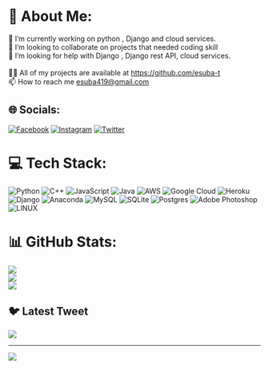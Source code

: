 # 💫 About Me:
🔭 I’m currently working on python , Django and cloud services.<br>👯 I’m looking to collaborate on projects that needed coding skill<br>🤝 I’m looking for help with Django , Django rest API, cloud services.<br><br>👨‍💻 All of my projects are available at https://github.com/esuba-t<br>📫 How to reach me esuba419@gmail.com


## 🌐 Socials:
[![Facebook](https://img.shields.io/badge/Facebook-%231877F2.svg?logo=Facebook&logoColor=white)](https://facebook.com/https://facebook.com/esubalew.teshager.39) [![Instagram](https://img.shields.io/badge/Instagram-%23E4405F.svg?logo=Instagram&logoColor=white)](https://instagram.com/esuba.t) [![Twitter](https://img.shields.io/badge/Twitter-%231DA1F2.svg?logo=Twitter&logoColor=white)](https://twitter.com/https://twitter.com/esuba_te) 

# 💻 Tech Stack:
![Python](https://img.shields.io/badge/python-3670A0?style=for-the-badge&logo=python&logoColor=ffdd54) ![C++](https://img.shields.io/badge/c++-%2300599C.svg?style=for-the-badge&logo=c%2B%2B&logoColor=white) ![JavaScript](https://img.shields.io/badge/javascript-%23323330.svg?style=for-the-badge&logo=javascript&logoColor=%23F7DF1E) ![Java](https://img.shields.io/badge/java-%23ED8B00.svg?style=for-the-badge&logo=java&logoColor=white) ![AWS](https://img.shields.io/badge/AWS-%23FF9900.svg?style=for-the-badge&logo=amazon-aws&logoColor=white) ![Google Cloud](https://img.shields.io/badge/Google%20Cloud-%234285F4.svg?style=for-the-badge&logo=google-cloud&logoColor=white) ![Heroku](https://img.shields.io/badge/heroku-%23430098.svg?style=for-the-badge&logo=heroku&logoColor=white) ![Django](https://img.shields.io/badge/django-%23092E20.svg?style=for-the-badge&logo=django&logoColor=white) ![Anaconda](https://img.shields.io/badge/Anaconda-%2344A833.svg?style=for-the-badge&logo=anaconda&logoColor=white) ![MySQL](https://img.shields.io/badge/mysql-%2300f.svg?style=for-the-badge&logo=mysql&logoColor=white) ![SQLite](https://img.shields.io/badge/sqlite-%2307405e.svg?style=for-the-badge&logo=sqlite&logoColor=white) ![Postgres](https://img.shields.io/badge/postgres-%23316192.svg?style=for-the-badge&logo=postgresql&logoColor=white) ![Adobe Photoshop](https://img.shields.io/badge/adobephotoshop-%2331A8FF.svg?style=for-the-badge&logo=adobephotoshop&logoColor=white) ![LINUX](https://img.shields.io/badge/Linux-FCC624?style=for-the-badge&logo=linux&logoColor=black)
# 📊 GitHub Stats:
![](https://github-readme-stats.vercel.app/api?username=esuba-t&theme=dark&hide_border=false&include_all_commits=false&count_private=false)<br/>
![](https://github-readme-streak-stats.herokuapp.com/?user=esuba-t&theme=dark&hide_border=false)<br/>
![](https://github-readme-stats.vercel.app/api/top-langs/?username=esuba-t&theme=dark&hide_border=false&include_all_commits=false&count_private=false&layout=compact)

## 🐦 Latest Tweet
[![](https://gtce.itsvg.in/api?username=https://twitter.com/esuba_te)](https://github.com/VishwaGauravIn/github-twitter-card-embed)

---
[![](https://visitcount.itsvg.in/api?id=esuba-t&icon=0&color=0)](https://visitcount.itsvg.in)

<!-- Proudly created with GPRM ( https://gprm.itsvg.in ) -->
